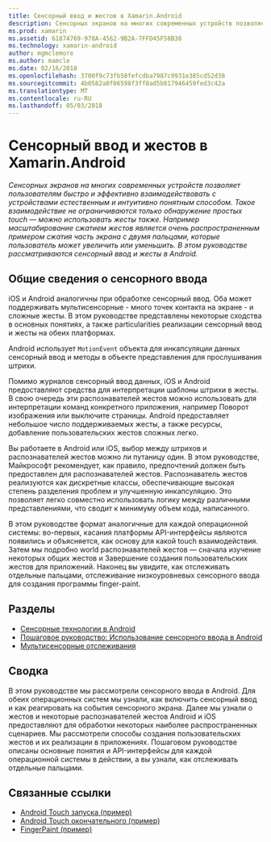 ```yaml
---
title: Сенсорный ввод и жестов в Xamarin.Android
description: Сенсорных экранов на многих современных устройств позволяет пользователям быстро и эффективно взаимодействовать с устройствами естественным и интуитивно понятным способом. Такое взаимодействие не ограничиваются только обнаружение простых touch — можно использовать жесты также. Например масштабирование сжатием жестов является очень распространенным примером сжатия часть экрана с двумя пальцами, которые пользователь может увеличить или уменьшить. В этом руководстве рассматриваются сенсорный ввод и жесты в Android.
ms.prod: xamarin
ms.assetid: 61874769-978A-4562-9B2A-7FFD45F58B38
ms.technology: xamarin-android
author: mgmclemore
ms.author: mamcle
ms.date: 02/16/2018
ms.openlocfilehash: 3700f9c73fb58fefcdba7987c9931e385cd52d38
ms.sourcegitcommit: 4b0582a0f06598f3ff8ad5b817946459fed3c42a
ms.translationtype: MT
ms.contentlocale: ru-RU
ms.lasthandoff: 05/03/2018
---
```

# <a name="touch-and-gestures-in-xamarinandroid"></a>Сенсорный ввод и жестов в Xamarin.Android

_Сенсорных экранов на многих современных устройств позволяет пользователям быстро и эффективно взаимодействовать с устройствами естественным и интуитивно понятным способом. Такое взаимодействие не ограничиваются только обнаружение простых touch — можно использовать жесты также. Например масштабирование сжатием жестов является очень распространенным примером сжатия часть экрана с двумя пальцами, которые пользователь может увеличить или уменьшить. В этом руководстве рассматриваются сенсорный ввод и жесты в Android._

## <a name="touch-overview"></a>Общие сведения о сенсорного ввода

iOS и Android аналогичны при обработке сенсорный ввод. Оба может поддерживать мультисенсорные - много точек контакта на экране - и сложные жесты. В этом руководстве представлены некоторые сходства в основных понятиях, а также particularities реализации сенсорный ввод и жесты на обеих платформах.

Android использует `MotionEvent` объекта для инкапсуляции данных сенсорный ввод и методы в объекте представления для прослушивания штрихи.

Помимо журналов сенсорный ввод данных, iOS и Android предоставляют средства для интерпретации шаблоны штрихи в жесты. В свою очередь эти распознавателей жестов можно использовать для интерпретации команд конкретного приложения, например Поворот изображения или выключите страницы. Android предоставляет небольшое число поддерживаемых жесты, а также ресурсы, добавление пользовательских жестов сложных легко.

Вы работаете в Android или iOS, выбор между штрихов и распознавателей жестов можно ли путаницу один. В этом руководстве, Майкрософт рекомендует, как правило, предпочтений должен быть предоставлен для распознавателей жестов. Распознаватель жестов реализуются как дискретные классы, обеспечивающие высокая степень разделения проблем и улучшенную инкапсуляцию. Это позволяет легко совместно использовать логику между различными представлениями, что сводит к минимуму объем кода, написанного.

В этом руководстве формат аналогичные для каждой операционной системы: во-первых, касания платформы API-интерфейсы являются появились и объясняется, как основу для какой touch взаимодействия. Затем мы подробно world распознавателей жестов — сначала изучение некоторых общих жестов и Завершение создания пользовательских жестов для приложений. Наконец вы увидите, как отслеживать отдельные пальцами, отслеживание низкоуровневых сенсорного ввода для создания программы finger-paint.

## <a name="sections"></a>Разделы

-  [Сенсорные технологии в Android](~/android/app-fundamentals/touch/android-touch-walkthrough.md)
-  [Пошаговое руководство: Использование сенсорного ввода в Android](~/android/app-fundamentals/touch/android-touch-walkthrough.md)
-  [Мультисенсорные отслеживания](touch-tracking.md)

## <a name="summary"></a>Сводка

В этом руководстве мы рассмотрели сенсорного ввода в Android. Для обеих операционных систем мы узнали, как включить сенсорный ввод и как реагировать на события сенсорного экрана. Далее мы узнали о жестов и некоторые распознавателей жестов Android и iOS предоставляют для обработки некоторых наиболее распространенных сценариев. Мы рассмотрели способы создания пользовательских жестов и их реализации в приложениях. Пошаговом руководстве описаны основные понятия и API-интерфейсы для каждой операционной системы в действии, а вы узнали, как отслеживать отдельные пальцами.



## <a name="related-links"></a>Связанные ссылки

- [Android Touch запуска (пример)](https://developer.xamarin.com/samples/monodroid/ApplicationFundamentals/Touch_start)
- [Android Touch окончательного (пример)](https://developer.xamarin.com/samples/monodroid/ApplicationFundamentals/Touch_final)
- [FingerPaint (пример)](https://developer.xamarin.com/samples/monodroid/ApplicationFundamentals/FingerPaint)
